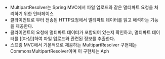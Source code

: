 - MultipartResolver는 Spring MVC에서 파일 업로드와 같은 멀티파트 요청을 처리하기 위한 인터페이스
- 클라이언트로 부터 전송된 HTTP요청에서 멀티파트 데이터를 읽고 해석하는 기능을 제공한다.
- 클라이언트의 요청에 멀티파트 데이터가 포함되어 있는지 확인하고, 멀티파트 데이터를 [[파싱]]하여 파일 업로드와 관련된 정보를 추출한다.
- 스프링 MVC에서 기본적으로 제공하는 MultipartResolver 구현체는 CommonsMultipartResolver이며 이 구현체는 Aph